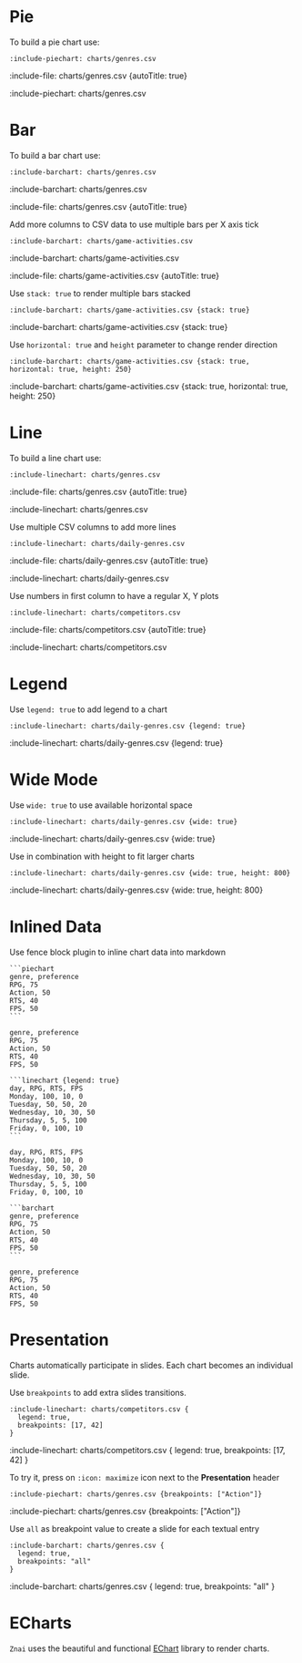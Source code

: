 # Pie

To build a pie chart use:

    :include-piechart: charts/genres.csv

:include-file: charts/genres.csv {autoTitle: true}

:include-piechart: charts/genres.csv

# Bar

To build a bar chart use:

    :include-barchart: charts/genres.csv

:include-barchart: charts/genres.csv

:include-file: charts/genres.csv {autoTitle: true}

Add more columns to CSV data to use multiple bars per X axis tick

    :include-barchart: charts/game-activities.csv

:include-barchart: charts/game-activities.csv

:include-file: charts/game-activities.csv {autoTitle: true} 

Use `stack: true` to render multiple bars stacked

    :include-barchart: charts/game-activities.csv {stack: true}

:include-barchart: charts/game-activities.csv {stack: true}

Use `horizontal: true` and `height` parameter to change render direction

    :include-barchart: charts/game-activities.csv {stack: true, horizontal: true, height: 250}

:include-barchart: charts/game-activities.csv {stack: true, horizontal: true, height: 250}

# Line

To build a line chart use:

    :include-linechart: charts/genres.csv

:include-file: charts/genres.csv {autoTitle: true}

:include-linechart: charts/genres.csv

Use multiple CSV columns to add more lines

    :include-linechart: charts/daily-genres.csv

:include-file: charts/daily-genres.csv {autoTitle: true}

:include-linechart: charts/daily-genres.csv

Use numbers in first column to have a regular X, Y plots

    :include-linechart: charts/competitors.csv

:include-file: charts/competitors.csv {autoTitle: true}

:include-linechart: charts/competitors.csv

# Legend 

Use `legend: true` to add legend to a chart

    :include-linechart: charts/daily-genres.csv {legend: true}

:include-linechart: charts/daily-genres.csv {legend: true}

# Wide Mode

Use `wide: true` to use available horizontal space

    :include-linechart: charts/daily-genres.csv {wide: true}

:include-linechart: charts/daily-genres.csv {wide: true}

Use in combination with height to fit larger charts

    :include-linechart: charts/daily-genres.csv {wide: true, height: 800}

:include-linechart: charts/daily-genres.csv {wide: true, height: 800}


# Inlined Data 

Use fence block plugin to inline chart data into markdown  

    ```piechart
    genre, preference
    RPG, 75
    Action, 50
    RTS, 40
    FPS, 50
    ```
  
```piechart
genre, preference
RPG, 75
Action, 50
RTS, 40
FPS, 50
```

    ```linechart {legend: true}
    day, RPG, RTS, FPS
    Monday, 100, 10, 0
    Tuesday, 50, 50, 20
    Wednesday, 10, 30, 50
    Thursday, 5, 5, 100
    Friday, 0, 100, 10
    ```

```linechart {legend: true}
day, RPG, RTS, FPS
Monday, 100, 10, 0
Tuesday, 50, 50, 20
Wednesday, 10, 30, 50
Thursday, 5, 5, 100
Friday, 0, 100, 10
```

    ```barchart
    genre, preference
    RPG, 75
    Action, 50
    RTS, 40
    FPS, 50
    ```

```barchart
genre, preference
RPG, 75
Action, 50
RTS, 40
FPS, 50
```

# Presentation

Charts automatically participate in slides.
Each chart becomes an individual slide.

Use `breakpoints` to add extra slides transitions.

    :include-linechart: charts/competitors.csv {
      legend: true,
      breakpoints: [17, 42]
    }

:include-linechart: charts/competitors.csv {
  legend: true,
  breakpoints: [17, 42]
}

To try it, press on `:icon: maximize` icon next to the **Presentation** header

    :include-piechart: charts/genres.csv {breakpoints: ["Action"]}

:include-piechart: charts/genres.csv {breakpoints: ["Action"]}

Use `all` as breakpoint value to create a slide for each textual entry 

    :include-barchart: charts/genres.csv {
      legend: true,
      breakpoints: "all"
    }

:include-barchart: charts/genres.csv {
  legend: true,
  breakpoints: "all"
}

# ECharts

`Znai` uses the beautiful and functional [EChart](https://echarts.apache.org/) library to render charts.
